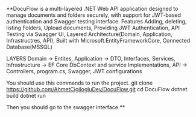 **DocuFlow is a multi-layered .NET Web API application designed to manage documents and folders securely, with support for JWT-based authentication and Swagger testing interface. Features Adding, deleting, listing Folders, Upload documents, Providing JWT Authentication, API Testing via Swagger UI, Layered Architecture(Domain, Application, Infrastructres, API), Built with Microsoft.EntityFrameworkCore, Connected Database(MSSQL)

LAYERS Domain -> Entites, Application -> DTO, Interfaces, Services, Infrastructure -> EF Core DbContext and service Implementations, API -> Controllers, program.cs, Swagger, JWT configurations

You should use this commands to run the project. git clone https://github.com/AhmetCigilogluDev/DocuFlow.git cd DocuFlow dotnet build dotnet run

Then you should go to the swagger interface.**
